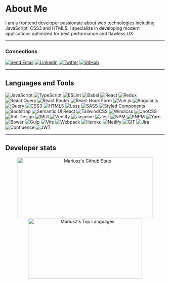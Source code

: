 # About Me
I am a frontend developer passionate about web technologies including JavaScript, CSS3 and HTML5. I specialize in developing modern applications optimized for best performance and flawless UX.

---

### Connections
[![Send Email](https://img.shields.io/static/v1?message=Send%20Email&logo=thunderbird&logoColor=&labelColor=5d5d5d&color=0a84ff&label=)](mailto:supermariusz@gmail.com)
[![LinkedIn](https://img.shields.io/badge/LinkedIn-%230077B5.svg?logo=linkedin&logoColor=white)](https://linkedin.com/in/mariuszmichalski)
[![Twitter](https://img.shields.io/badge/Twitter-%231DA1F2.svg?logo=Twitter&logoColor=white)](https://twitter.com/mariuszm82) 
[![GitHub](https://img.shields.io/static/v1?message=GitHub&logo=github&labelColor=5d5d5d&color=24292e&label=)](https://github.com/mariuszm)

---

## Languages and Tools  
![JavaScript](https://img.shields.io/badge/javascript-%23323330.svg?style=flat&logo=javascript&logoColor=%23F7DF1E)
![TypeScript](https://img.shields.io/badge/typescript-%23007ACC.svg?style=flat&logo=typescript&logoColor=white)
![ESLint](https://img.shields.io/badge/ESLint-4B3263?style=flat&logo=eslint&logoColor=white)
![Babel](https://img.shields.io/badge/Babel-F9DC3e?style=flat&logo=babel&logoColor=black)
![React](https://img.shields.io/badge/react-%2320232a.svg?style=flat&logo=react&logoColor=%2361DAFB)
![Redux](https://img.shields.io/badge/redux-%23593d88.svg?style=flat&logo=redux&logoColor=white)
![React Query](https://img.shields.io/badge/-React%20Query-FF4154?style=flat&logo=react%20query&logoColor=white)
![React Router](https://img.shields.io/badge/React_Router-CA4245?style=flat&logo=react-router&logoColor=white)
![React Hook Form](https://img.shields.io/badge/React%20Hook%20Form-%23EC5990.svg?style=flat&logo=reacthookform&logoColor=white)
![Vue.js](https://img.shields.io/badge/vue.js-%2335495e.svg?style=flat&logo=vuedotjs&logoColor=%234FC08D)
![Angular.js](https://img.shields.io/badge/angular.js-%23E23237.svg?style=flat&logo=angularjs&logoColor=white)
![jQuery](https://img.shields.io/badge/jquery-%230769AD.svg?style=flat&logo=jquery&logoColor=white)
![CSS3](https://img.shields.io/badge/css3-%231572B6.svg?style=flat&logo=css3&logoColor=white)
![HTML5](https://img.shields.io/badge/html5-%23E34F26.svg?style=flat&logo=html5&logoColor=white)
![Less](https://img.shields.io/badge/less-2B4C80?style=flat&logo=less&logoColor=white)
![SASS](https://img.shields.io/badge/SASS-hotpink.svg?style=flat&logo=SASS&logoColor=white)
![Styled Components](https://img.shields.io/badge/styled--components-DB7093?style=flat&logo=styled-components&logoColor=white)
![Bootstrap](https://img.shields.io/badge/bootstrap-%238511FA.svg?style=flat&logo=bootstrap&logoColor=white)
![Semantic UI React](https://img.shields.io/badge/Semantic%20UI%20React-%2335BDB2.svg?style=flat&logo=SemanticUIReact&logoColor=white)
![TailwindCSS](https://img.shields.io/badge/tailwindcss-%2338B2AC.svg?style=flat&logo=tailwind-css&logoColor=white)
![Windicss](https://img.shields.io/badge/windicss-48B0F1.svg?style=flat&logo=windi-css&logoColor=white)
![UnoCSS](https://img.shields.io/badge/unocss-333333.svg?style=flat&logo=unocss&logoColor=white)
![Ant-Design](https://img.shields.io/badge/-AntDesign-%230170FE?style=flat&logo=ant-design&logoColor=white)
![MUI](https://img.shields.io/badge/MUI-%230081CB.svg?style=flat&logo=mui&logoColor=white)
![Vuetify](https://img.shields.io/badge/Vuetify-1867C0?style=flat&logo=vuetify&logoColor=AEDDFF)
![Jasmine](https://img.shields.io/badge/jasmine-%238A4182.svg?style=flat&logo=jasmine&logoColor=white)
![Jest](https://img.shields.io/badge/jest-c21325?style=flat&logo=jest&logoColor=white)
![NPM](https://img.shields.io/badge/NPM-%23CB3837.svg?style=flat&logo=npm&logoColor=white)
![PNPM](https://img.shields.io/badge/pnpm-%234a4a4a.svg?style=flat&logo=pnpm&logoColor=f69220)
![Yarn](https://img.shields.io/badge/yarn-%232C8EBB.svg?style=flat&logo=yarn&logoColor=white)
![Bower](https://img.shields.io/badge/bower-%23ffcc2f.svg?style=flat&logo=bower)
![Gulp](https://img.shields.io/badge/GULP-%23CF4647.svg?style=flat&logo=gulp&logoColor=white)
![Vite](https://img.shields.io/badge/vite-%23646CFF.svg?style=flat&logo=vite&logoColor=white)
![Webpack](https://img.shields.io/badge/webpack-%238DD6F9.svg?style=flat&logo=webpack&logoColor=black)
![Heroku](https://img.shields.io/badge/heroku-%23430098.svg?style=flat&logo=heroku&logoColor=white)
![Netlify](https://img.shields.io/badge/netlify-%23000000.svg?style=flat&logo=netlify&logoColor=#00C7B7)
![GIT](https://img.shields.io/badge/Git-fc6d26?style=flat&logo=git&logoColor=white)
![Jira](https://img.shields.io/badge/jira-%230A0FFF.svg?style=flat&logo=jira&logoColor=white)
![Confluence](https://img.shields.io/badge/confluence-%23172BF4.svg?style=flat&logo=confluence&logoColor=white)
![JWT](https://img.shields.io/badge/JWT-black?style=flat&logo=JSON%20web%20tokens)
<!-- ![SolidJS](https://img.shields.io/badge/SolidJS-2c4f7c?style=flat&logo=solid&logoColor=c8c9cb) -->
<!-- ![Next JS](https://img.shields.io/badge/Next-black?style=flat&logo=next.js&logoColor=white) -->

---

## Developer stats
<p align="center">
  <a href="#"><img alt="Mariusz's Github Stats" src="https://denvercoder1-github-readme-stats.vercel.app/api/?username=mariuszm&show_icons=true&count_private=true&theme=dark&hide_border=true&bg_color=151515&title_color=f2f2f2&icon_color=79fe96" height="192px" width="430px"></a>
  <a href="#"><img alt="Mariusz's Top Languages" src="https://github-readme-stats.vercel.app/api/top-langs/?username=mariuszm&langs_count=8&count_private=true&layout=compact&theme=dark&hide_border=true&hide=Jupyter%20notebook,less&bg_color=151515&title_color=f2f2f2&icon_color=79fe96" height="192px" width="360px"></a><br>
<!--   <b>Note:</b> <i>Top languages is only a metric of the languages my public code consists of and doesn't reflect experience or skill level.</i> -->
</p>
